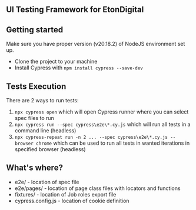 ## UI Testing Framework for EtonDigital ##

## Getting started
Make sure you have proper version (v20.18.2) of NodeJS environment set up.
- Clone the project to your machine
- Install Cypress with `npm install cypress --save-dev`

## Tests Execution
There are 2 ways to run tests:
1. `npx cypress open` which will open Cypress runner where you can select spec files to run
2. `npx cypress run --spec cypress\e2e\*.cy.js` which will run all tests in a command line (headless)
3. `npx cypress-repeat run -n 2 ... --spec cypress\e2e\*.cy.js --browser chrome` which can be used to run all tests in wanted iterations in specified browser (headless)

## What's where?
- e2e/ - location of spec file
- e2e/pages/ - location of page class files with locators and functions
- fixtures/ - location of Job roles export file
- cypress.config.js - location of cookie definition